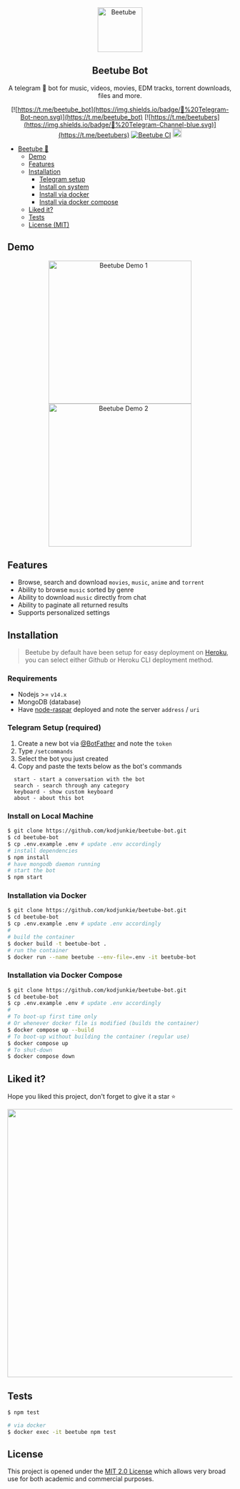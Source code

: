 <div align="center">
  <img src="./assets/logo.png" alt="Beetube" height="100" width="auto"></a>
</div>

<div align="center">

<h2>Beetube Bot</h2>

A telegram 🤖 bot for music, videos, movies, EDM tracks, torrent downloads, files and more.

[![https://t.me/beetube_bot](https://img.shields.io/badge/🤖%20Telegram-Bot-neon.svg)](https://t.me/beetube_bot) [![https://t.me/beetubers](https://img.shields.io/badge/💬%20Telegram-Channel-blue.svg)](https://t.me/beetubers) [![Beetube CI](https://github.com/kodjunkie/beetube-bot/workflows/Beetube%20CI/badge.svg)](https://github.com/kodjunkie/beetube-bot/actions) <a href="https://github.com/kodjunkie/beetube-bot/blob/master/LICENSE"><img src="https://img.shields.io/badge/License-MIT-yellow.svg" alt="License: MIT" height="20"></a>

</div>

- [Beetube :bee:](#beetube)
  - [Demo](#demo)
  - [Features](#features)
  - [Installation](#installation)
    - [Telegram setup](#telegram+setup)
    - [Install on system](#install+system)
    - [Install via docker](#install+docker)
    - [Install via docker compose](#install+docker+compose)
  - [Liked it?](#liked+it)
  - [Tests](#tests)
  - [License (MIT)](#license)

## Demo

<p align="center">
  <a href="https://t.me/beetube_bot">
    <img src="./assets/demo-one.gif" width="320" alt="Beetube Demo 1" />
    <img src="./assets/demo-two.gif" width="320" alt="Beetube Demo 2" />
  </a>
</p>

## Features

- Browse, search and download `movies`, `music`, `anime` and `torrent`
- Ability to browse `music` sorted by genre
- Ability to download `music` directly from chat
- Ability to paginate all returned results
- Supports personalized settings

## Installation

> Beetube by default have been setup for easy deployment on <a href="https://heroku.com/" target="_blank">Heroku</a>, you can select either Github or Heroku CLI deployment method.

### Requirements

- Nodejs >= `v14.x`
- MongoDB (database)
- Have <a href="https://github.com/kodjunkie/node-raspar" target="_blank">node-raspar</a> deployed and note the server `address` / `uri`

<a name="telegram+setup"></a>

### Telegram Setup (required)

1.  Create a new bot via <a href="https://telegram.me/BotFather" target="_blank">@BotFather</a> and note the `token`
2.  Type `/setcommands`
3.  Select the bot you just created
4.  Copy and paste the texts below as the bot's commands

```
  start - start a conversation with the bot
  search - search through any category
  keyboard - show custom keyboard
  about - about this bot
```

<a name="install+system"></a>

### Install on Local Machine

```bash
$ git clone https://github.com/kodjunkie/beetube-bot.git
$ cd beetube-bot
$ cp .env.example .env # update .env accordingly
# install dependencies
$ npm install
# have mongodb daemon running
# start the bot
$ npm start
```

<a name="install+docker"></a>

### Installation via Docker

```bash
$ git clone https://github.com/kodjunkie/beetube-bot.git
$ cd beetube-bot
$ cp .env.example .env # update .env accordingly
#
# build the container
$ docker build -t beetube-bot .
# run the container
$ docker run --name beetube --env-file=.env -it beetube-bot
```

<a name="install+docker+compose"></a>

### Installation via Docker Compose

```bash
$ git clone https://github.com/kodjunkie/beetube-bot.git
$ cd beetube-bot
$ cp .env.example .env # update .env accordingly
#
# To boot-up first time only
# Or whenever docker file is modified (builds the container)
$ docker compose up --build
# To boot-up without building the container (regular use)
$ docker compose up
# To shut-down
$ docker compose down
```

<a name="liked+it"></a>

## Liked it?

Hope you liked this project, don't forget to give it a star ⭐

<div align="center">
  <a href="https://starchart.cc/kodjunkie/beetube-bot">
    <img src="https://starchart.cc/kodjunkie/beetube-bot.svg" width="600px">
  </a>
</div>

## Tests

```bash
$ npm test

# via docker
$ docker exec -it beetube npm test
```

## License

This project is opened under the <a href="https://github.com/kodjunkie/beetube-bot/blob/master/LICENSE" target="_blank">MIT 2.0 License</a> which allows very broad use for both academic and commercial purposes.
